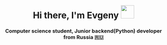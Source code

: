 <h1 align="center">Hi there, I'm Evgeny 
<img src="https://github.com/blackcater/blackcater/raw/main/images/Hi.gif" height="42"/></h1>
<h3 align="center">Computer science student, Junior backend(Python) developer from Russia 🇷🇺</h3>

<!---
EvgGitHub198/EvgGitHub198 is a ✨ special ✨ repository because its `README.md` (this file) appears on your GitHub profile.
You can click the Preview link to take a look at your changes.
--->
